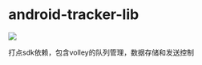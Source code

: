 # android-tracker-lib
[![](https://jitpack.io/v/xiachufang/android-tracker-lib.svg)](https://jitpack.io/#xiachufang/android-tracker-lib)

打点sdk依赖，包含volley的队列管理，数据存储和发送控制
